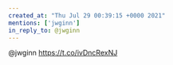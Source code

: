 ```yaml
---
created_at: "Thu Jul 29 00:39:15 +0000 2021"
mentions: ['jwginn']
in_reply_to: @jwginn
---
```


@jwginn https://t.co/ivDncRexNJ